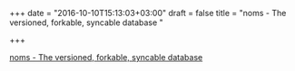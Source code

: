 +++
date = "2016-10-10T15:13:03+03:00"
draft = false
title = "noms - The versioned, forkable, syncable database "

+++

<p><a href="https://t.co/tNzgMMwQe4">noms - The versioned, forkable, syncable database </a></p>
